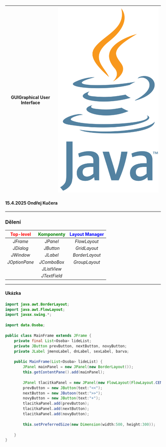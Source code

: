 

|GUIGraphical User Interface| ![](../Assets/logo.svg.png) |
:--:| :-:


#### 15.4.2025 Ondřej Kučera
---

### Dělení

|<span style="color:red;">Top-level</span>|<span style="color:green;">Komponenty</span>|<span style="color:blue;">Layout Manager</span>|
:--: | :--: |:--:
|*JFrame*|*JPanel*|*FlowLayout*|
|*JDialog*|*JButton*|*GridLayout*|
|*JWindow*|*JLabel*|*BorderLayout*|
|*JOptionPane*|*JComboBox*|*GroupLayout*|
||*JListView*||
||*JTextField*||

---

#### Ukázka

```java
import java.awt.BorderLayout;
import java.awt.FlowLayout;
import javax.swing.*;

import data.Osoba;

public class MainFrame extends JFrame {
    private final List<Osoba> lideList;
    private JButton prevButton, nextButton, novyButton;
    private JLabel jmenoLabel, dnLabel, sexLabel, barva;

    public MainFrame(List<Osoba> lideList) {
        JPanel mainPanel = new JPanel(new BorderLayout());
        this.getContentPane().add(mainPanel);

        JPanel tlacitkaPanel = new JPanel(new FlowLayout(FlowLayout.CENTER));
        prevButton = new JButton(text:"<<");
        nextButton = new JButoon(text:">>");
        novyButton = new JButton(text:"+");
        tlacitkaPanel.add(prevButton);
        tlacitkaPanel.add(nextButton);
        tlacitkaPanel.add(novyButton);

        this.setPreferredSize(new Dimension(width:500, height:300));

    }
}
```


